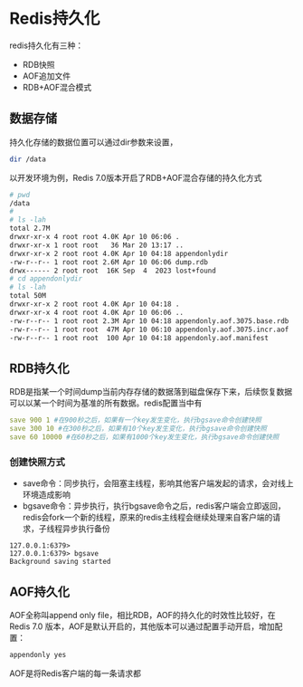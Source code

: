 # Redis持久化

redis持久化有三种：

- RDB快照
- AOF追加文件
- RDB+AOF混合模式

## 数据存储

持久化存储的数据位置可以通过dir参数来设置，

```bash
dir /data
```

以开发环境为例，Redis 7.0版本开启了RDB+AOF混合存储的持久化方式

```bash
# pwd
/data
#
# ls -lah
total 2.7M
drwxr-xr-x 4 root root 4.0K Apr 10 06:06 .
drwxr-xr-x 1 root root   36 Mar 20 13:17 ..
drwxr-xr-x 2 root root 4.0K Apr 10 04:18 appendonlydir
-rw-r--r-- 1 root root 2.6M Apr 10 06:06 dump.rdb
drwx------ 2 root root  16K Sep  4  2023 lost+found
# cd appendonlydir
# ls -lah
total 50M
drwxr-xr-x 2 root root 4.0K Apr 10 04:18 .
drwxr-xr-x 4 root root 4.0K Apr 10 06:06 ..
-rw-r--r-- 1 root root 2.3M Apr 10 04:18 appendonly.aof.3075.base.rdb
-rw-r--r-- 1 root root  47M Apr 10 06:10 appendonly.aof.3075.incr.aof
-rw-r--r-- 1 root root  100 Apr 10 04:18 appendonly.aof.manifest
```

## RDB持久化

RDB是指某一个时间dump当前内存存储的数据落到磁盘保存下来，后续恢复数据可以以某一个时间为基准的所有数据。redis配置当中有

```yaml
save 900 1 #在900秒之后，如果有一个key发生变化，执行bgsave命令创建快照
save 300 10 #在300秒之后，如果有10个key发生变化，执行bgsave命令创建快照
save 60 10000 #在60秒之后，如果有1000个key发生变化，执行bgsave命令创建快照
```

### 创建快照方式

- save命令：同步执行，会阻塞主线程，影响其他客户端发起的请求，会对线上环境造成影响
- bgsave命令：异步执行，执行bgsave命令之后，redis客户端会立即返回，redis会fork一个新的线程，原来的redis主线程会继续处理来自客户端的请求，子线程异步执行备份

```
127.0.0.1:6379>
127.0.0.1:6379> bgsave
Background saving started
```

## AOF持久化

AOF全称叫append only file，相比RDB，AOF的持久化的时效性比较好，在Redis 7.0 版本，AOF是默认开启的，其他版本可以通过配置手动开启，增加配置：

```bash
appendonly yes
```

AOF是将Redis客户端的每一条请求都